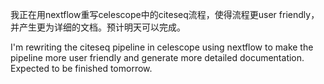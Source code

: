 我正在用nextflow重写celescope中的citeseq流程，使得流程更user friendly，并产生更为详细的文档。预计明天可以完成。

I'm rewriting the citeseq pipeline in celescope using nextflow to make the pipeline more user friendly and generate more detailed documentation. Expected to be finished tomorrow.